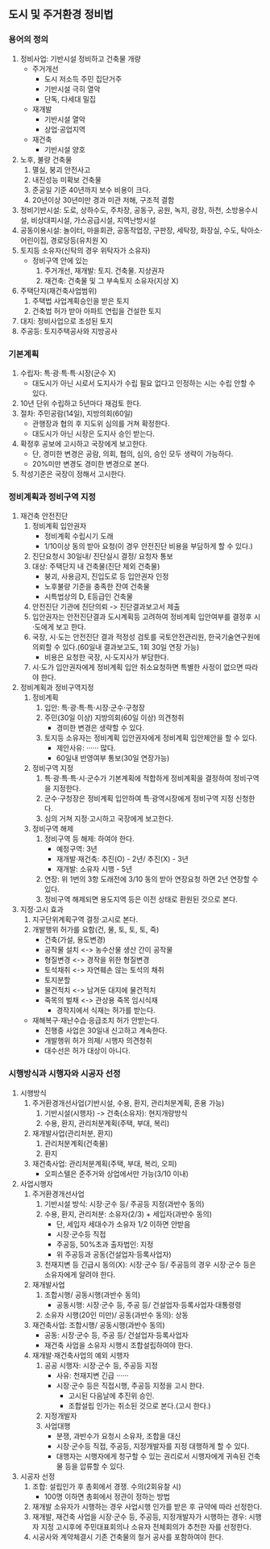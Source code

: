 ## 도시 및 주거환경 정비법
### 용어의 정의
1. 정비사업: 기반시설 정비하고 건축물 개량
    - 주거개선
        - 도시 저소득 주민 집단거주
        - 기반시설 극히 열악
        - 단독, 다세대 밀집
    - 재개발
        - 기반시설 열악
        - 상업·공업지역
    - 재건축
        - 기반시설 양호
2. 노후, 불량 건축물
    1. 멸실, 붕괴 안전사고
    2. 내진성능 미확보 건축물
    3. 준공일 기준 40년까지 보수 비용이 크다.
    4. 20년이상 30년미만 경과 미관 저해, 구조적 결함
3. 정비기반시설: 도로, 상하수도, 주차장, 공동구, 공원, 녹지, 광장, 하천, 소방용수시설, 비상대피시설, 가스공급시설, 지역난방시설
4. 공동이용시설: 놀이터, 마을회관, 공동작업장, 구판장, 세탁장, 화장실, 수도, 탁아소·어린이집, 경로당등(유치원 X)
5. 토지등 소유자(신탁의 경우 위탁자가 소유자)
    - 정비구역 안에 있는
        1. 주거개선, 재개발: 토지. 건축물. 지상권자
        2. 재건축: 건축물 및 그 부속토지 소유자(지상 X)
6. 주택단지(재건축사업범위)
    1. 주택법 사업계획승인을 받은 토지
    2. 건축법 허가 받아 아파트 연립을 건설한 토지
7. 대지: 정비사업으로 조성된 토지
8. 주공등: 토지주택공사와 지방공사
### 기본계획
1. 수립자: 특·광·특·특·시장(군수 X)
    - 대도시가 아닌 시로서 도지사가 수립 필요 없다고 인정하는 시는 수립 안할 수 있다.
2. 10년 단위 수립하고 5년마다 재검토 한다.
3. 절차: 주민공람(14일), 지방의회(60일)
    - 관행장과 협의 후 지도위 심의를 거쳐 확정한다.
    - 대도시가 아닌 시장은 도지사 승인 받는다.
4. 확정후 공보에 고시하고 국장에게 보고한다.
    - 단, 경미한 변경은 공람, 의회, 협의, 심의, 승인 모두 생략이 가능하다.
    - 20%미만 변경도 경미한 변경으로 본다.
5. 작성기준은 국장이 정해서 고시한다.
### 정비계획과 정비구역 지정
1. 재건축 안전진단
    1. 정비계획 입안권자
        - 정비계획 수립시기 도래
        - 1/10이상 동의 받아 요청(이 경우 안전진단 비용을 부담하게 할 수 있다.)
    2. 진단요청시 30일내/ 진단실시 결정/ 요청자 통보
    3. 대상: 주택단지 내 건축물(진단 제외 건축물)
        - 붕괴, 사용금지, 진입도로 등 입안권자 인정
        - 노후불량 기준을 충족한 잔여 건축물
        - 시특법상의 D, E등급인 건축물
    4. 안전진단 기관에 진단의뢰 -> 진단결과보고서 제출
    5. 입안권자는 안전진단결과 도시계획등 고려하여 정비계획 입안여부를 결정후 시·도에게 보고 한다.
    6. 국장, 시·도는 안전진단 결과 적정성 검토를 국토안전관리원, 한국기술연구원에 의뢰할 수 있다.(60일내 결과보고도, 1회 30일 연장 가능)
        - 비용은 요청한 국장, 시·도지사가 부담한다.
    7. 시·도가 입안권자에게 정비계획 입안 취소요청하면 특별한 사정이 없으면 따라야 한다.
2. 정비계획과 정비구역지정
    1. 정비계획
        1. 입안: 특·광·특·특·시장·군수·구청장
        2. 주민(30일 이상) 지방의회(60일 이상) 의견청취
            - 경미한 변경은 생략할 수 있다.
        3. 토지등 소유자는 정비계획 입안권자에게 정비계획 입안제안을 할 수 있다.
            - 제안사유: ······ 많다.
            - 60일내 반영여부 통보(30일 연장가능)
    2. 정비구역 지정
        1. 특·광·특·특·시·군수가 기본계획에 적합하게 정비계획을 결정하여 정비구역을 지정한다.
        2. 군수·구청장은 정비계획 입안하여 특·광역시장에게 정비구역 지정 신청한다.
        3. 심의 거쳐 지정·고시하고 국장에게 보고한다.
    3. 정비구역 해제
        1. 정비구역 등 해제: 하여야 한다.
            - 예정구역: 3년
            - 재개발·재건축: 추진(O) - 2년/ 추진(X) - 3년
            - 재개발: 소유자 시행 - 5년
        2. 연장: 위 1번의 3항 도래전에 3/10 동의 받아 연장요청 하면 2년 연장할 수 있다.
        3. 정비구역 해제되면 용도지역 등은 이전 상태로 환원된 것으로 본다.
3. 지정·고시 효과
    1. 지구단위계획구역 결정·고시로 본다.
    2. 개발행위 허가를 요함(건, 물, 토, 토, 토, 죽)
        - 건축(가설, 용도변경)
        - 공작물 설치 <-> 농수산물 생산 간이 공작물
        - 형질변경 <-> 경작을 위한 형질변경
        - 토석채취 <-> 자연훼손 않는 토석의 채취
        - 토지분할
        - 물건적치 <-> 남겨둔 대지에 물건적치
        - 죽목의 벌채 <-> 관상용 죽목 임시식재
            - 경작지에서 식재는 허가를 받는다.
    - 재해복구·재난수습·응급조치 허가 안받는다.
        - 진행중 사업은 30일내 신고하고 계속한다.
        - 개발행위 허가 의제/ 시행자 의견청취
        - 대수선은 허가 대상이 아니다.
### 시행방식과 시행자와 시공자 선정
1. 시행방식
    1. 주거환경개선사업(기반시설, 수용, 환지, 관리처분계획, 혼용 가능)
        1. 기반시설(시행자) -> 건축(소유자): 현지개량방식
        2. 수용, 환지, 관리처분계획(주택, 부대, 복리)
    2. 재개발사업(관리처분, 환지)
        1. 관리처분계획(건축물)
        2. 환지
    3. 재건축사업: 관리처분계획(주택, 부대, 복리, 오피)
        - 오피스텔은 준주거와 상업에서만 가능(3/10 이내)
2. 사업시행자
    1. 주거환경개선사업
        1. 기반시설 방식: 시장·군수 등/ 주공등 지정(과반수 동의)
        2. 수용, 환지, 관리처분: 소유자(2/3) + 세입자(과반수 동의)
            - 단, 세입자 세대수가 소유자 1/2 이하면 안받음
            - 시장·군수등 직접
            - 주공등, 50%초과 출자법인: 지정
            - 위 주공등과 공동(건설업자·등록사업자)
        3. 천재지변 등 긴급시 동의(X): 시장·군수 등/ 주공등의 경우 시장·군수 등은 소유자에게 알려야 한다.
    2. 재개발사업
        1. 조합시행/ 공동시행(과반수 동의)
            - 공동시행: 시장·군수 등, 주공 등/ 건설업자·등록사업자·대통령령
        2. 소유자 시행(20인 미만)/ 공동(과반수 동의): 상동
    3. 재건축사업: 조합시행/ 공동시행(과반수 동의)
        - 공동: 시장·군수 등, 주공 등/ 건설업자·등록사업자
        - 재건축 사업을 소유자 시행시 조합설립하여야 한다.
    4. 재개발·재건축사업의 예외 시행자
        1. 공공 시행자: 시장·군수 등, 주공등 지정
            - 사유: 천재지변 긴급 ······
            - 시장·군수 등은 직접시행, 주공등 지정을 고시 한다.
                - 고시된 다음날에 추진위 승인.
                - 조합설립 인가는 취소된 것으로 본다.(고시 한다.)
        2. 지정개발자
        3. 사업대행
            - 분쟁, 과반수가 요청시 소유자, 조합을 대신
            - 시장·군수등 직접, 주공등, 지정개발자를 지정 대행하게 할 수 있다.
            - 대행자는 시행자에게 청구할 수 있는 권리로서 시행자에게 귀속된 건축물 등을 압류할 수 있다.
3. 시공자 선정
    1. 조합: 설립인가 후 총회에서 경쟁. 수의(2회유찰 시)
        - 100명 이하면 총회에서 정관이 정하는 방법 
    2. 재개발 소유자가 시행하는 경우 사업시행 인가를 받은 후 규약에 따라 선정한다.
    3. 재개발, 재건축 사업을 시장·군수 등, 주공등, 지정개발자가 시행하는 경우: 시행자 지정 고시후에 주민대표회의나 소유자 전체회의가 추천한 자를 선정한다.
    4. 시공사와 계약체결시 기존 건축물의 철거 공사를 포함하여야 한다.
